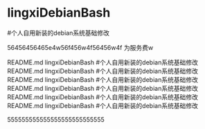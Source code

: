 # lingxiDebianBash
#个人自用新装的debian系统基础修改

56456456465e4w56f456w4f56456w4f  为服务费w




README.md
lingxiDebianBash
#个人自用新装的debian系统基础修改README.md
lingxiDebianBash
#个人自用新装的debian系统基础修改README.md
lingxiDebianBash
#个人自用新装的debian系统基础修改README.md
lingxiDebianBash
#个人自用新装的debian系统基础修改README.md
lingxiDebianBash
#个人自用新装的debian系统基础修改README.md
lingxiDebianBash
#个人自用新装的debian系统基础修改





555555555555555555555555555
